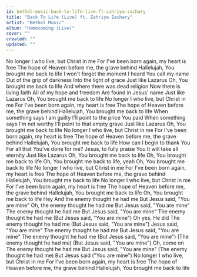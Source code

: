 ```yaml
---
id: bethel-music-back-to-life-live-ft-zahriya-zachary
title: "Back To Life (Live) ft. Zahriya Zachary"
artist: "Bethel Music"
album: "Homecoming (Live)"
cover: ""
created: ""
updated: ""
---
```


No longer I who live, but Christ in me
For I've been born again, my heart is free
The hope of Heaven before me, the grave behind
Hallelujah, You brought me back to life
I won't forget the moment
I heard You call my name
Out of the grip of darkness
Into the light of grace
Just like Lazarus
Oh, You brought me back to life
And where there was dead religion
Now there is living faith
All of my hope and freedom
Are found in Jesus' name
Just like Lazarus
Oh, You brought me back to life
No longer I who live, but Christ in me
For I've been born again, my heart is free
The hope of Heaven before me, the grave behind
Hallelujah, You brought me back to life
When something says I am guilty
I'll point to the price You paid
When something says I'm not worthy
I'll point to that empty grave
Just like Lazarus
Oh, You brought me back to life
No longer I who live, but Christ in me
For I've been born again, my heart is free
The hope of Heaven before me, the grave behind
Hallelujah, You brought me back to life
How can I begin to thank You
For all that You've done for me?
Jesus, to fully praise You
It will take all eternity
Just like Lazarus
Oh, You brought me back to life
Oh, You brought me back to life
Oh, You brought me back to life, yeah
Oh, You brought me back to life
No longer I who live, but Christ in me
For I've been born again, my heart is free
The hope of Heaven before me, the grave behind
Hallelujah, You brought me back to life
No longer I who live, but Christ in me
For I've been born again, my heart is free
The hope of Heaven before me, the grave behind
Hallelujah, You brought me back to life
Oh, You brought me back to life
Hey
And the enemy thought he had me
But Jesus said, "You are mine"
Oh, the enemy thought he had me
But Jesus said, "You are mine"
The enemy thought he had me
But Jesus said, "You are mine"
The enemy thought he had me
(But Jesus said, "You are mine") Oh yes, He did
The enemy thought he had me
(But Jesus said, "You are mine") Jesus said, "You are mine"
The enemy thought he had me
But Jesus said, "You are mine"
The enemy thought he had me
(But Jesus said, "You are mine")
(The enemy thought he had me)
(But Jesus said, "You are mine") Oh, come on
The enemy thought he had me
But Jesus said, "You are mine"
(The enemy thought he had me)
But Jesus said ("You are mine")
No longer I who live, but Christ in me
For I've been born again, my heart is free
The hope of Heaven before me, the grave behind
Hallelujah, You brought me back to life